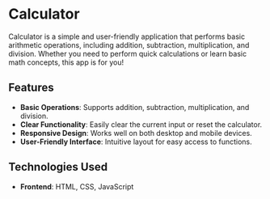# Calculator

Calculator is a simple and user-friendly application that performs basic arithmetic operations, including addition, subtraction, multiplication, and division. Whether you need to perform quick calculations or learn basic math concepts, this app is for you!

## Features

- **Basic Operations**: Supports addition, subtraction, multiplication, and division.
- **Clear Functionality**: Easily clear the current input or reset the calculator.
- **Responsive Design**: Works well on both desktop and mobile devices.
- **User-Friendly Interface**: Intuitive layout for easy access to functions.

## Technologies Used

- **Frontend**: HTML, CSS, JavaScript
